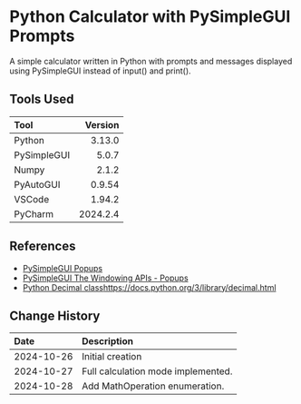 # Python Calculator with PySimpleGUI Prompts
A simple calculator written in Python with prompts and messages displayed using PySimpleGUI
instead of input() and print().

## Tools Used

| Tool        |  Version |
|:------------|---------:|
| Python      |   3.13.0 |
| PySimpleGUI |    5.0.7 |
| Numpy       |    2.1.2 |
| PyAutoGUI   |   0.9.54 |
| VSCode      |   1.94.2 |
| PyCharm     | 2024.2.4 |

## References
* [PySimpleGUI Popups](https://docs.pysimplegui.com/en/latest/documentation/module/popups/)
* [PySimpleGUI The Windowing APIs - Popups](https://docs.pysimplegui.com/en/latest/documentation/quick_start/windowing_apis_popup_windows/)
* [Python Decimal class]()https://docs.python.org/3/library/decimal.html

## Change History

| Date       | Description                        |
|:-----------|:-----------------------------------|
| 2024-10-26 | Initial creation                   |
| 2024-10-27 | Full calculation mode implemented. |
| 2024-10-28 | Add MathOperation enumeration.     |

